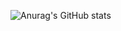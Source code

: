 ![Anurag's GitHub stats](https://github-readme-stats.vercel.app/api?username=woosungking&show_icons=true&theme=transparent)

